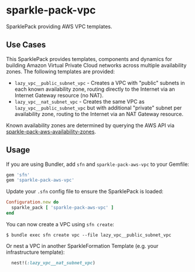 # sparkle-pack-vpc

SparklePack providing AWS VPC templates.

## Use Cases

This SparklePack provides templates, components and dynamics for building Amazon Virtual Private Cloud networks across multiple availability zones. The following templates are provided:

* `lazy_vpc__public_subnet_vpc` - Creates a VPC with "public" subnets in each known availability zone, routing directly to the Internet via an Internet Gateway resource (no NAT).
* `lazy_vpc__nat_subnet_vpc` - Creates the same VPC as `lazy_vpc__public_subnet_vpc` but with additional "private" subnet per availability zone, routing to the Internet via an NAT Gateway resource.

Known availability zones are determined by querying the AWS API via [sparkle-pack-aws-availability-zones](https://github.com/hw-labs/sparkle-pack-aws-availability-zones).

## Usage

If you are using Bundler, add `sfn` and `sparkle-pack-aws-vpc` to your Gemfile:
```ruby
gem 'sfn'
gem 'sparkle-pack-aws-vpc'
```

Update your `.sfn` config file to ensure the SparklePack is loaded:
```ruby
Configuration.new do
  sparkle_pack [ 'sparkle-pack-aws-vpc' ]
end
```

You can now create a VPC using `sfn create`:
```
$ bundle exec sfn create vpc --file lazy_vpc__public_subnet_vpc
```

Or nest a VPC in another SparkleFormation Template (e.g. your infrastructure template):
```ruby
  nest!(:lazy_vpc__nat_subnet_vpc)
```
